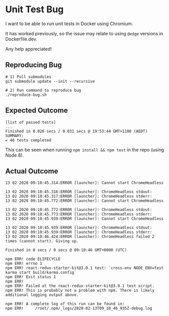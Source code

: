 # Unit Test Bug

I want to be able to run unit tests in Docker using Chromium. 

It has worked previously, so the issue may relate to using `@edge` versions in Dockerfile.dev.

Any help appreciated!

## Reproducing Bug

```shell
# 1) Pull submodules
git submodule update --init --recursive

# 2) Run command to reproduce bug
./reproduce-bug.sh
```

## Expected Outcome

```shell
[list of passed tests]
... 
Finished in 0.026 secs / 0.031 secs @ 19:53:44 GMT+1100 (AEDT)
SUMMARY:
✔ 46 tests completed
```

This can be seen when running `npm install && npm test` in the repo (using Node 8).

## Actual Outcome

```shell
13 02 2020 09:10:45.314:ERROR [launcher]: Cannot start ChromeHeadless

13 02 2020 09:10:45.316:ERROR [launcher]: ChromeHeadless stdout: 
13 02 2020 09:10:45.317:ERROR [launcher]: ChromeHeadless stderr: 
13 02 2020 09:10:45.772:ERROR [launcher]: Cannot start ChromeHeadless

13 02 2020 09:10:45.772:ERROR [launcher]: ChromeHeadless stdout: 
13 02 2020 09:10:45.773:ERROR [launcher]: ChromeHeadless stderr: 
13 02 2020 09:10:45.939:ERROR [launcher]: Cannot start ChromeHeadless

13 02 2020 09:10:45.939:ERROR [launcher]: ChromeHeadless stdout: 
13 02 2020 09:10:45.939:ERROR [launcher]: ChromeHeadless stderr: 
13 02 2020 09:10:46.424:ERROR [launcher]: ChromeHeadless failed 2 times (cannot start). Giving up.

Finished in 0 secs / 0 secs @ 09:10:46 GMT+0000 (UTC)

npm ERR! code ELIFECYCLE
npm ERR! errno 1
npm ERR! react-redux-starter-kit@3.0.1 test: `cross-env NODE_ENV=test karma start build/karma.config`
npm ERR! Exit status 1
npm ERR! 
npm ERR! Failed at the react-redux-starter-kit@3.0.1 test script.
npm ERR! This is probably not a problem with npm. There is likely additional logging output above.

npm ERR! A complete log of this run can be found in:
npm ERR!     /root/.npm/_logs/2020-02-13T09_10_46_935Z-debug.log
```

